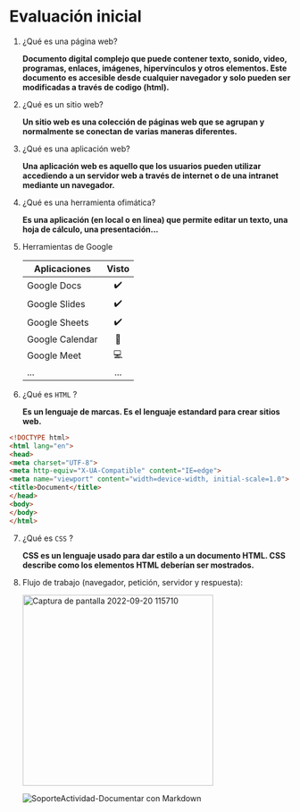 # Evaluación inicial

1. ¿Qué es una página web?

      **Documento digital complejo que puede contener texto, sonido, video, programas, enlaces, imágenes, hipervínculos y otros elementos. Este documento es accesible desde cualquier navegador y solo pueden ser modificadas a través de codigo (html).**

2. ¿Qué es un sitio web?

      **Un sitio web es una colección de páginas web que se agrupan y normalmente se conectan de varias maneras diferentes.**

3. ¿Qué es una aplicación web?

      **Una aplicación web es aquello que los usuarios pueden utilizar accediendo a un servidor web a través de internet o de una intranet mediante un navegador.**

4. ¿Qué es una herramienta ofimática?

      **Es una aplicación (en local o en linea) que permite editar un texto, una hoja de cálculo, una presentación...**

5. Herramientas de Google 

     | Aplicaciones | Visto |
     | ------------ | :----:|
     | Google Docs |✔️|
     | Google Slides |✔️|
     | Google Sheets |✔️|
     | Google Calendar | 📆 |
     | Google Meet |💻|
     | ... | ... |

6. ¿Qué es ```HTML``` ?

      **Es un lenguaje de marcas. Es el lenguaje estandard para crear sitios web.**

```html
<!DOCTYPE html>
<html lang="en">
<head>
<meta charset="UTF-8">
<meta http-equiv="X-UA-Compatible" content="IE=edge">
<meta name="viewport" content="width=device-width, initial-scale=1.0">
<title>Document</title>
</head>
<body>
</body>
</html>
```

7. ¿Qué es ```CSS``` ?

    **CSS es un lenguaje usado para dar estilo a un documento HTML. CSS describe como los
elementos HTML deberían ser mostrados.**

8. Flujo de trabajo (navegador, petición, servidor y respuesta):

     <img width="341" alt="Captura de pantalla 2022-09-20 115710" src="https://user-images.githubusercontent.com/113420749/191228481-317dd61e-92eb-4808-968f-653efe7b4fcd.png">


     ![SoporteActividad-Documentar con Markdown](https://user-images.githubusercontent.com/113420749/191227544-1419bc4d-bea0-4c62-8dd4-cc48b4360aea.png)
